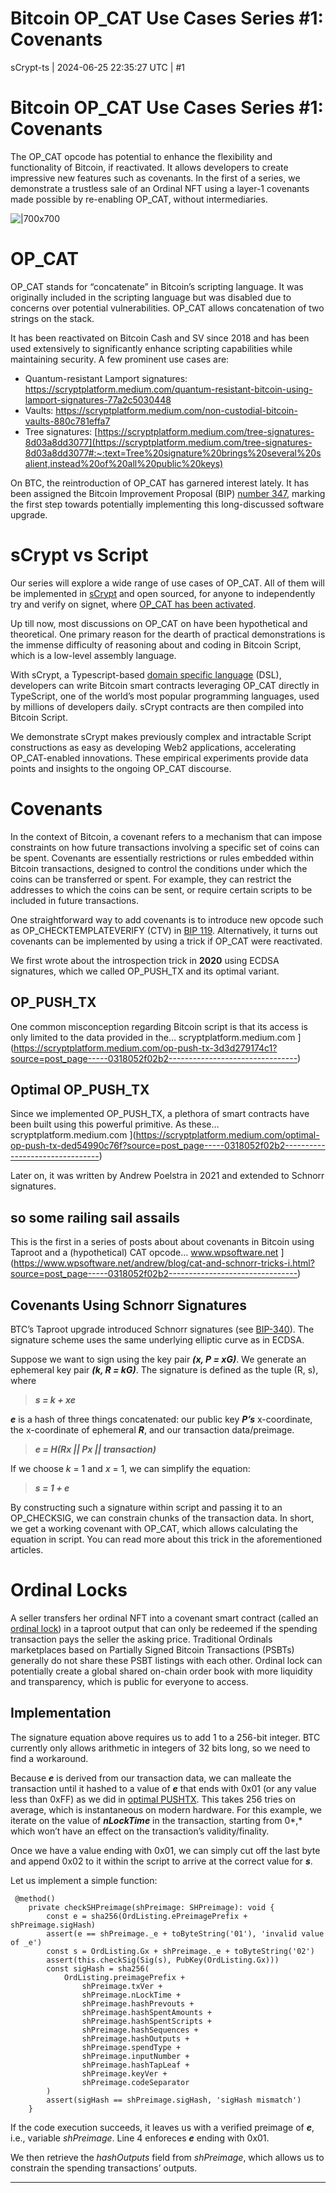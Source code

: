 # Bitcoin OP_CAT Use Cases Series #1: Covenants

sCrypt-ts | 2024-06-25 22:35:27 UTC | #1

# Bitcoin OP_CAT Use Cases Series #1: Covenants

The OP_CAT opcode has potential to enhance the flexibility and functionality of Bitcoin, if reactivated. It allows developers to create impressive new features such as covenants. In the first of a series, we demonstrate a trustless sale of an Ordinal NFT using a layer-1 covenants made possible by re-enabling OP_CAT, without intermediaries.

![|700x700](upload://yWkKBtwoyqXwa6qxVCH2QmDJK4K.jpeg)

# OP_CAT

OP_CAT stands for “concatenate” in Bitcoin’s scripting language. It was originally included in the scripting language but was disabled due to concerns over potential vulnerabilities. OP_CAT allows concatenation of two strings on the stack.

It has been reactivated on Bitcoin Cash and SV since 2018 and has been used extensively to significantly enhance scripting capabilities while maintaining security. A few prominent use cases are:

* Quantum-resistant Lamport signatures: https://scryptplatform.medium.com/quantum-resistant-bitcoin-using-lamport-signatures-77a2c5030448
* Vaults: https://scryptplatform.medium.com/non-custodial-bitcoin-vaults-880c781effa7
* Tree signatures: [https://scryptplatform.medium.com/tree-signatures-8d03a8dd3077](https://scryptplatform.medium.com/tree-signatures-8d03a8dd3077#:~:text=Tree%20signature%20brings%20several%20salient,instead%20of%20all%20public%20keys)

On BTC, the reintroduction of OP_CAT has garnered interest lately. It has been assigned the Bitcoin Improvement Proposal (BIP) [number 347](https://github.com/bitcoin/bips/blob/5d774404790ce79d45588974b9964260a55bcbcd/bip-0347.mediawiki), marking the first step towards potentially implementing this long-discussed software upgrade.

# sCrypt vs Script

Our series will explore a wide range of use cases of OP_CAT. All of them will be implemented in [sCrypt](https://scryptplatform.medium.com/introduce-scrypt-a-layer-1-smart-contract-framework-for-btc-b8b39c125c1a) and open sourced, for anyone to independently try and verify on signet, where [OP_CAT has been activated](https://delvingbitcoin.org/t/bitcoin-inquisition-25-2/838).

Up till now, most discussions on OP_CAT on have been hypothetical and theoretical. One primary reason for the dearth of practical demonstrations is the immense difficulty of reasoning about and coding in Bitcoin Script, which is a low-level assembly language.

With sCrypt, a Typescript-based [domain specific language](https://en.wikipedia.org/wiki/Domain-specific_language) (DSL), developers can write Bitcoin smart contracts leveraging OP_CAT directly in TypeScript, one of the world’s most popular programming languages, used by millions of developers daily. sCrypt contracts are then compiled into Bitcoin Script.

We demonstrate sCrypt makes previously complex and intractable Script constructions as easy as developing Web2 applications, accelerating OP_CAT-enabled innovations. These empirical experiments provide data points and insights to the ongoing OP_CAT discourse.

# Covenants

In the context of Bitcoin, a covenant refers to a mechanism that can impose constraints on how future transactions involving a specific set of coins can be spent. Covenants are essentially restrictions or rules embedded within Bitcoin transactions, designed to control the conditions under which the coins can be transferred or spent. For example, they can restrict the addresses to which the coins can be sent, or require certain scripts to be included in future transactions.

One straightforward way to add covenants is to introduce new opcode such as OP_CHECKTEMPLATEVERIFY (CTV) in [BIP 119](https://github.com/bitcoin/bips/blob/5d774404790ce79d45588974b9964260a55bcbcd/bip-0119.mediawiki). Alternatively, it turns out covenants can be implemented by using a trick if OP_CAT were reactivated.

We first wrote about the introspection trick in **2020** using ECDSA signatures, which we called OP_PUSH_TX and its optimal variant.


## OP_PUSH_TX
One common misconception regarding Bitcoin script is that its access is only limited to the data provided in the…
scryptplatform.medium.com
](https://scryptplatform.medium.com/op-push-tx-3d3d279174c1?source=post_page-----0318052f02b2--------------------------------)

## Optimal OP_PUSH_TX
Since we implemented OP_PUSH_TX, a plethora of smart contracts have been built using this powerful primitive. As these…
scryptplatform.medium.com
](https://scryptplatform.medium.com/optimal-op-push-tx-ded54990c76f?source=post_page-----0318052f02b2--------------------------------)

Later on, it was written by Andrew Poelstra in 2021 and extended to Schnorr signatures.

## so some railing sail assails
This is the first in a series of posts about about covenants in Bitcoin using Taproot and a (hypothetical) CAT opcode…
www.wpsoftware.net
](https://www.wpsoftware.net/andrew/blog/cat-and-schnorr-tricks-i.html?source=post_page-----0318052f02b2--------------------------------)

## Covenants Using Schnorr Signatures

BTC’s Taproot upgrade introduced Schnorr signatures (see [BIP-340](https://github.com/bitcoin/bips/blob/5d774404790ce79d45588974b9964260a55bcbcd/bip-0340.mediawiki)). The signature scheme uses the same underlying elliptic curve as in ECDSA.

Suppose we want to sign using the key pair ***(x, P = xG)***. We generate an ephemeral key pair ***(k, R = kG)***. The signature is defined as the tuple (R, s), where

> ***s = k + xe***

***e*** is a hash of three things concatenated: our public key ***P’s*** x-coordinate, the x-coordinate of ephemeral ***R***, and our transaction data/preimage.

> ***e = H(Rx || Px || transaction)***

If we choose *k* = 1 and *x* = 1, we can simplify the equation:

> ***s = 1 + e***

By constructing such a signature within script and passing it to an OP_CHECKSIG, we can constrain chunks of the transaction data. In short, we get a working covenant with OP_CAT, which allows calculating the equation in script. You can read more about this trick in the aforementioned articles.

# Ordinal Locks

A seller transfers her ordinal NFT into a covenant smart contract (called an [ordinal lock](https://docs.1satordinals.com/ordinal-lock)) in a taproot output that can only be redeemed if the spending transaction pays the seller the asking price. Traditional Ordinals marketplaces based on Partially Signed Bitcoin Transactions (PSBTs) generally do not share these PSBT listings with each other. Ordinal lock can potentially create a global shared on-chain order book with more liquidity and transparency, which is public for everyone to access.

## Implementation

The signature equation above requires us to add 1 to a 256-bit integer. BTC currently only allows arithmetic in integers of 32 bits long, so we need to find a workaround.

Because ***e*** is derived from our transaction data, we can malleate the transaction until it hashed to a value of ***e*** that ends with 0x01 (or any value less than 0xFF) as we did in [optimal PUSHTX](https://scryptplatform.medium.com/optimal-op-push-tx-ded54990c76f). This takes 256 tries on average, which is instantaneous on modern hardware. For this example, we iterate on the value of ***nLockTime*** in the transaction, starting from 0*,* which won’t have an effect on the transaction’s validity/finality.

Once we have a value ending with 0x01, we can simply cut off the last byte and append 0x02 to it within the script to arrive at the correct value for ***s***.

Let us implement a simple function:

```
 @method()
    private checkSHPreimage(shPreimage: SHPreimage): void {
        const e = sha256(OrdListing.ePreimagePrefix + shPreimage.sigHash)
        assert(e == shPreimage._e + toByteString('01'), 'invalid value of _e')
        const s = OrdListing.Gx + shPreimage._e + toByteString('02')
        assert(this.checkSig(Sig(s), PubKey(OrdListing.Gx)))
        const sigHash = sha256(
            OrdListing.preimagePrefix +
                shPreimage.txVer +
                shPreimage.nLockTime +
                shPreimage.hashPrevouts +
                shPreimage.hashSpentAmounts +
                shPreimage.hashSpentScripts +
                shPreimage.hashSequences +
                shPreimage.hashOutputs +
                shPreimage.spendType +
                shPreimage.inputNumber +
                shPreimage.hashTapLeaf +
                shPreimage.keyVer +
                shPreimage.codeSeparator
        )
        assert(sigHash == shPreimage.sigHash, 'sigHash mismatch')
    }
```
If the code execution succeeds, it leaves us with a verified preimage of ***e***, i.e., variable *shPreimage*. Line 4 enforeces ***e*** ending with 0x01.

We then retrieve the *hashOutputs* field from *shPreimage*, which allows us to constrain the spending transactions’ outputs.

-------------------------

